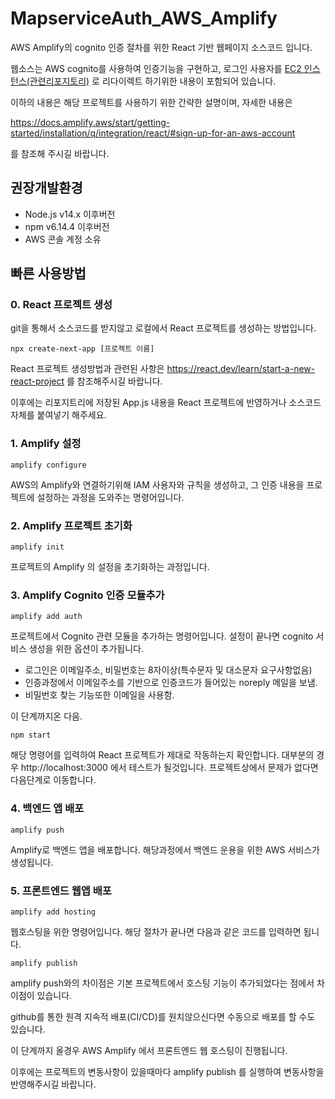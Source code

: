 # MapserviceAuth_AWS_Amplify
AWS Amplify의 cognito 인증 절차를 위한 React 기반 웹페이지 소스코드 입니다.

웹소스는 AWS cognito를 사용하여 인증기능을 구현하고, 로그인 사용자를 [EC2 인스턴스(관련리포지토리)](https://github.com/asp1947/MapServiceforEC2Instance) 로 리다이렉트 하기위한 내용이 포함되어 있습니다.

이하의 내용은 해당 프로젝트를 사용하기 위한 간략한 설명이며, 자세한 내용은

https://docs.amplify.aws/start/getting-started/installation/q/integration/react/#sign-up-for-an-aws-account

를 참조해 주시길 바랍니다.

## 권장개발환경

- Node.js v14.x 이후버전
- npm v6.14.4 이후버전
- AWS 콘솔 계정 소유

## 빠른 사용방법

### 0. React 프로젝트 생성
git을 통해서 소스코드를 받지않고 로컬에서 React 프로젝트를 생성하는 방법입니다.

    npx create-next-app [프로젝트 이름]

React 프로젝트 생성방법과 관련된 사항은 https://react.dev/learn/start-a-new-react-project 를 참조해주시길 바랍니다.

이후에는 리포지트리에 저장된 App.js 내용을 React 프로젝트에 반영하거나 소스코드 자체를 붙여넣기 해주세요.

### 1. Amplify 설정

    amplify configure

AWS의 Amplify와 연결하기위해 IAM 사용자와 규칙을 생성하고, 그 인증 내용을 프로젝트에 설정하는 과정을 도와주는 명령어입니다.

### 2. Amplify 프로젝트 초기화

    amplify init

프로젝트의 Amplify 의 설정을 초기화하는 과정입니다.

### 3. Amplify Cognito 인증 모듈추가

    amplify add auth

프로젝트에서 Cognito 관련 모듈을 추가하는 명령어입니다. 설정이 끝나면 cognito 서비스 생성을 위한 옵션이 추가됩니다.
- 로그인은 이메일주소, 비밀번호는 8자이상(특수문자 및 대소문자 요구사항없음)
- 인증과정에서 이메일주소를 기반으로 인증코드가 들어있는 noreply 메일을 보냄.
- 비밀번호 찾는 기능또한 이메일을 사용함.

이 단계까지온 다음.

    npm start
    
해당 명령어를 입력하여 React 프로젝트가 제대로 작동하는지 확인합니다. 대부분의 경우 http://localhost:3000 에서 테스트가 될것입니다.
프로젝트상에서 문제가 없다면 다음단계로 이동합니다.

### 4. 백엔드 앱 배포

    amplify push
   
Amplify로 백엔드 앱을 배포합니다. 해당과정에서 백엔드 운용을 위한 AWS 서비스가 생성됩니다.

### 5. 프론트엔드 웹앱 배포

    amplify add hosting
   
웹호스팅을 위한 명령어입니다. 해당 절차가 끝나면 다음과 같은 코드를 입력하면 됩니다.

    amplify publish
    
amplify push와의 차이점은 기본 프로젝트에서 호스팅 기능이 추가되었다는 점에서 차이점이 있습니다.

github를 통한 원격 지속적 배포(CI/CD)를 원치않으신다면 수동으로 배포를 할 수도 있습니다.

이 단계까지 올경우 AWS Amplify 에서 프론트엔드 웹 호스팅이 진행됩니다.

이후에는 프로젝트의 변동사항이 있을때마다 amplify publish 를 실행하여 변동사항을 반영해주시길 바랍니다.



